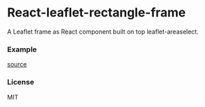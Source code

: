 # React-leaflet-rectangle-frame
A Leaflet frame as React component built on top leaflet-areaselect.

### Example

[source](example/index.html)

### License

MIT